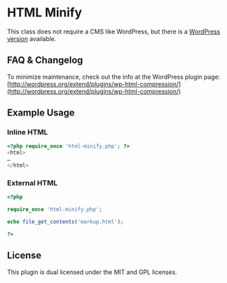 # HTML Minify

This class does not require a CMS like WordPress, but there is a [WordPress version](http://wordpress.org/extend/plugins/wp-html-compression/) available.

## FAQ & Changelog

To minimize maintenance, check out the info at the WordPress plugin page: [http://wordpress.org/extend/plugins/wp-html-compression/](http://wordpress.org/extend/plugins/wp-html-compression/)

## Example Usage

### Inline HTML

```php
<?php require_once 'html-minify.php'; ?>
<html>
…
</html>
```

### External HTML

```php
<?php

require_once 'html-minify.php';

echo file_get_contents('markup.html');

?>
```

## License

This plugin is dual licensed under the MIT and GPL licenses.